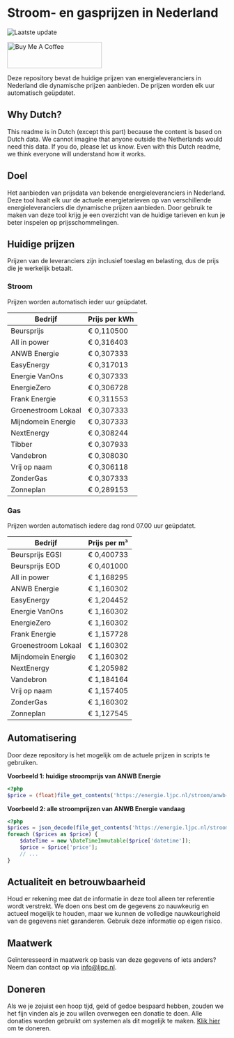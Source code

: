 # Stroom- en gasprijzen in Nederland

![Laatste update](https://img.shields.io/badge/laatste%20update-2023--04--21%2023%3A00%20CET-brightgreen)

<a href="https://www.buymeacoffee.com/Lars-" target="_blank"><img src="https://cdn.buymeacoffee.com/buttons/v2/default-orange.png" alt="Buy Me A Coffee" height="60" style="height: 60px !important;width: 217px !important;" ></a>

Deze repository bevat de huidige prijzen van energieleveranciers in Nederland die dynamische prijzen aanbieden. De prijzen worden elk uur automatisch geüpdatet.

## Why Dutch?

This readme is in Dutch (except this part) because the content is based on Dutch data. We cannot imagine that anyone outside the Netherlands would need this data. If you do, please let us know. Even with this Dutch readme, we think
everyone will understand how it works.

## Doel

Het aanbieden van prijsdata van bekende energieleveranciers in Nederland. Deze tool haalt elk uur de actuele energietarieven op van verschillende energieleveranciers die dynamische prijzen aanbieden. Door gebruik te maken van deze tool
krijg je een overzicht van de huidige tarieven en kun je beter inspelen op prijsschommelingen.

## Huidige prijzen

Prijzen van de leveranciers zijn inclusief toeslag en belasting, dus de prijs die je werkelijk betaalt.

### Stroom

Prijzen worden automatisch ieder uur geüpdatet.

 Bedrijf | Prijs per kWh 
---------|---------------
Beursprijs | € 0,110500
All in power | € 0,316403
ANWB Energie | € 0,307333
EasyEnergy | € 0,317013
Energie VanOns | € 0,307333
EnergieZero | € 0,306728
Frank Energie | € 0,311553
Groenestroom Lokaal | € 0,307333
Mijndomein Energie | € 0,307333
NextEnergy | € 0,308244
Tibber | € 0,307933
Vandebron | € 0,308030
Vrij op naam | € 0,306118
ZonderGas | € 0,307333
Zonneplan | € 0,289153


### Gas

Prijzen worden automatisch iedere dag rond 07.00 uur geüpdatet.

 Bedrijf | Prijs per m³ 
---------|--------------
Beursprijs EGSI | € 0,400733
Beursprijs EOD | € 0,401000
All in power | € 1,168295
ANWB Energie | € 1,160302
EasyEnergy | € 1,204452
Energie VanOns | € 1,160302
EnergieZero | € 1,160302
Frank Energie | € 1,157728
Groenestroom Lokaal | € 1,160302
Mijndomein Energie | € 1,160302
NextEnergy | € 1,205982
Vandebron | € 1,184164
Vrij op naam | € 1,157405
ZonderGas | € 1,160302
Zonneplan | € 1,127545


## Automatisering

Door deze repository is het mogelijk om de actuele prijzen in scripts te gebruiken.

**Voorbeeld 1: huidige stroomprijs van ANWB Energie**

```php
<?php
$price = (float)file_get_contents('https://energie.ljpc.nl/stroom/anwb-energie-nu.txt');

```

**Voorbeeld 2: alle stroomprijzen van ANWB Energie vandaag**

```php
<?php
$prices = json_decode(file_get_contents('https://energie.ljpc.nl/stroom/all-in-power-vandaag.json'),true);
foreach ($prices as $price) {
    $dateTime = new \DateTimeImmutable($price['datetime']);
    $price = $price['price'];
    // ...
}
```

## Actualiteit en betrouwbaarheid

Houd er rekening mee dat de informatie in deze tool alleen ter referentie wordt verstrekt. We doen ons best om de gegevens zo nauwkeurig en actueel mogelijk te houden, maar we kunnen de volledige nauwkeurigheid van de gegevens niet
garanderen. Gebruik deze informatie op eigen risico.

## Maatwerk

Geïnteresseerd in maatwerk op basis van deze gegevens of iets anders? Neem dan contact op
via [info@ljpc.nl](mailto:info@ljpc.nl?subject=Energie%20prijzen).

## Doneren

Als we je zojuist een hoop tijd, geld of gedoe bespaard hebben, zouden we het fijn vinden als je zou willen overwegen een
donatie te doen. Alle donaties worden gebruikt om systemen als dit mogelijk te
maken. [Klik hier](https://www.buymeacoffee.com/Lars-) om te doneren.
